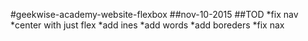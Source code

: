 #geekwise-academy-website-flexbox
##nov-10-2015
##TOD
*fix nav
*center with just flex
*add ines
*add words
*add boreders
*fix nax
